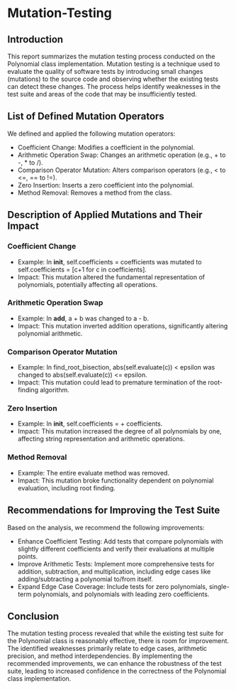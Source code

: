 # Mutation-Testing

## Introduction
This report summarizes the mutation testing process conducted on the Polynomial class implementation. Mutation testing is a technique used to evaluate the quality of software tests by introducing small changes (mutations) to the source code and observing whether the existing tests can detect these changes. The process helps identify weaknesses in the test suite and areas of the code that may be insufficiently tested.

## List of Defined Mutation Operators
We defined and applied the following mutation operators:
* Coefficient Change: Modifies a coefficient in the polynomial.
* Arithmetic Operation Swap: Changes an arithmetic operation (e.g., + to -, * to /).
* Comparison Operator Mutation: Alters comparison operators (e.g., < to <=, == to !=).
* Zero Insertion: Inserts a zero coefficient into the polynomial.
* Method Removal: Removes a method from the class.

## Description of Applied Mutations and Their Impact
### Coefficient Change
* Example: In __init__, self.coefficients = coefficients was mutated to self.coefficients = [c+1 for c in coefficients].
* Impact: This mutation altered the fundamental representation of polynomials, potentially affecting all operations.
### Arithmetic Operation Swap
* Example: In __add__, a + b was changed to a - b.
* Impact: This mutation inverted addition operations, significantly altering polynomial arithmetic.
### Comparison Operator Mutation
* Example: In find_root_bisection, abs(self.evaluate(c)) < epsilon was changed to abs(self.evaluate(c)) <= epsilon.
* Impact: This mutation could lead to premature termination of the root-finding algorithm.
### Zero Insertion
* Example: In __init__, self.coefficients = + coefficients.
* Impact: This mutation increased the degree of all polynomials by one, affecting string representation and arithmetic operations.
### Method Removal
* Example: The entire evaluate method was removed.
* Impact: This mutation broke functionality dependent on polynomial evaluation, including root finding.

## Recommendations for Improving the Test Suite
Based on the analysis, we recommend the following improvements:
* Enhance Coefficient Testing: Add tests that compare polynomials with slightly different coefficients and verify their evaluations at multiple points.
* Improve Arithmetic Tests: Implement more comprehensive tests for addition, subtraction, and multiplication, including edge cases like adding/subtracting a polynomial to/from itself.
* Expand Edge Case Coverage: Include tests for zero polynomials, single-term polynomials, and polynomials with leading zero coefficients.

## Conclusion
The mutation testing process revealed that while the existing test suite for the Polynomial class is reasonably effective, there is room for improvement. The identified weaknesses primarily relate to edge cases, arithmetic precision, and method interdependencies. By implementing the recommended improvements, we can enhance the robustness of the test suite, leading to increased confidence in the correctness of the Polynomial class implementation.
